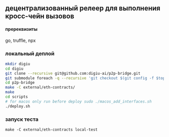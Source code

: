 ## децентрализованный релеер для выполнения кросc-чейн вызовов


#### пререквизиты
 go, truffle, npx


###  локальный деплой

```bash
mkdir digiu
cd digiu
git clone --recursive git@github.com:digiu-ai/p2p-bridge.git
git submodule foreach -q --recursive 'git checkout $(git config -f $toplevel/.gitmodules submodule.$name.branch || echo main)'
cd p2p-bridge
make -C external/eth-contracts/
make
cd scripts
# for macos only run before deploy sudo ./macos_add_interfaces.sh
./deploy.sh
```


### запуск теста
 
```
make -C external/eth-contracts local-test
 
```

